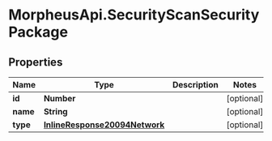 # MorpheusApi.SecurityScanSecurityPackage

## Properties

Name | Type | Description | Notes
------------ | ------------- | ------------- | -------------
**id** | **Number** |  | [optional] 
**name** | **String** |  | [optional] 
**type** | [**InlineResponse20094Network**](InlineResponse20094Network.md) |  | [optional] 


